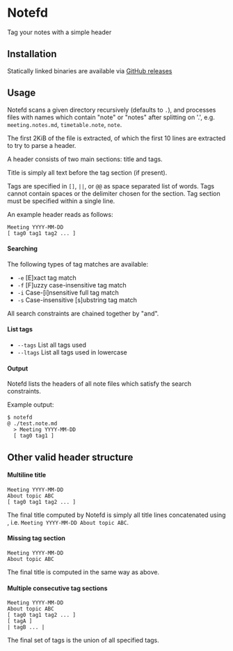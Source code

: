 # Notefd
Tag your notes with a simple header

## Installation

Statically linked binaries are available via [GitHub releases](https://github.com/darrenldl/notefd/releases)

## Usage

Notefd scans a given directory recursively (defaults to `.`),
and processes files with names which contain "note" or "notes" after splitting on '.', e.g.
`meeting.notes.md`, `timetable.note`, `note`.

The first 2KiB of the file is extracted, of which the first 10 lines are extracted
to try to parse a header.

A header consists of two main sections: title and tags.

Title is simply all text before the tag section (if present).

Tags are specified in `[]`, `||`, or `@@` as space separated list of words.
Tags cannot contain spaces or the delimiter chosen for the section.
Tag section must be specified within a single line.

An example header reads as follows:
```
Meeting YYYY-MM-DD
[ tag0 tag1 tag2 ... ]
```

#### Searching

The following types of tag matches are available:

- `-e` [E]xact tag match
- `-f` [F]uzzy case-insensitive tag match
- `-i` Case-[i]nsensitive full tag match
- `-s` Case-insensitive [s]ubstring tag match

All search constraints are chained together by "and".

#### List tags

- `--tags` List all tags used
- `--ltags` List all tags used in lowercase

#### Output

Notefd lists the headers of all note files which satisfy the search constraints.

Example output:
```
$ notefd
@ ./test.note.md
  > Meeting YYYY-MM-DD
  [ tag0 tag1 ]
```

## Other valid header structure

#### Multiline title
```
Meeting YYYY-MM-DD
About topic ABC
[ tag0 tag1 tag2 ... ]
```

The final title computed by Notefd is simply all title lines
concatenated using ` `, i.e. `Meeting YYYY-MM-DD About topic ABC`.

#### Missing tag section
```
Meeting YYYY-MM-DD
About topic ABC
```

The final title is computed in the same way as above.

#### Multiple consecutive tag sections
```
Meeting YYYY-MM-DD
About topic ABC
[ tag0 tag1 tag2 ... ]
[ tagA ]
| tagB ... |
```

The final set of tags is the union of all specified tags.
